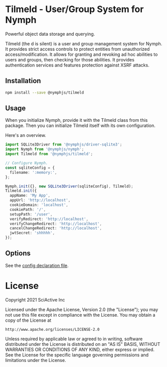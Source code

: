 # Tilmeld - User/Group System for Nymph

Powerful object data storage and querying.

Tilmeld (the d is silent) is a user and group management system for Nymph. It provides strict access controls to protect entities from unauthorized access/modification. It allows for granting and revoking ad hoc abilities to users and groups, then checking for those abilities. It provides authentication services and features protection against XSRF attacks.

## Installation

```sh
npm install --save @nymphjs/tilmeld
```

## Usage

When you initialize Nymph, provide it with the Tilmeld class from this package. Then you can initialize Tilmeld itself with its own configuration.

Here's an overview.

```ts
import SQLite3Driver from '@nymphjs/driver-sqlite3';
import Nymph from '@nymphjs/nymph';
import Tilmeld from '@nymphjs/tilmeld';

// Configure Nymph.
const sqliteConfig = {
  filename: ':memory:',
};

Nymph.init({}, new SQLite3Driver(sqliteConfig), Tilmeld);
Tilmeld.init({
  appName: 'My App',
  appUrl: 'http://localhost',
  cookieDomain: 'localhost',
  cookiePath: '/',
  setupPath: '/user',
  verifyRedirect: 'http://localhost',
  verifyChangeRedirect: 'http://localhost',
  cancelChangeRedirect: 'http://localhost',
  jwtSecret: 'shhhhh',
});
```

## Options

See the [config declaration file](src/conf/d.ts).

# License

Copyright 2021 SciActive Inc

Licensed under the Apache License, Version 2.0 (the "License");
you may not use this file except in compliance with the License.
You may obtain a copy of the License at

    http://www.apache.org/licenses/LICENSE-2.0

Unless required by applicable law or agreed to in writing, software
distributed under the License is distributed on an "AS IS" BASIS,
WITHOUT WARRANTIES OR CONDITIONS OF ANY KIND, either express or implied.
See the License for the specific language governing permissions and
limitations under the License.
